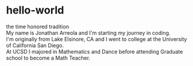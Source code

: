 # hello-world <br>
the time honored tradition <br>
My name is Jonathan Arreola and I'm starting my journey in coding. <br>
I'm originally from Lake Elsinore, CA and I went to college at the University of California San Diego. <br> 
At UCSD I majored in Mathematics and Dance before attending Graduate school to become a Math Teacher. <br>
